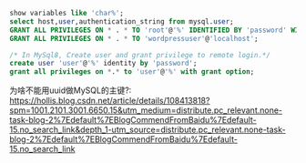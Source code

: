```sql
show variables like 'char%';
select host,user,authentication_string from mysql.user;
GRANT ALL PRIVILEGES ON * . * TO 'root'@'%' IDENTIFIED BY 'password' WITH GRANT OPTION;
GRANT ALL PRIVILEGES ON * . * TO 'wordpressuser'@'localhost';
```


```sql
/* In MySql8, Create user and grant privilege to remote login.*/
create user 'user'@'%' identity by 'password';
grant all privileges on *.* to 'user'@'%' with grant option;

```

为啥不能用uuid做MySQL的主键?: https://hollis.blog.csdn.net/article/details/108413818?spm=1001.2101.3001.6650.15&utm_medium=distribute.pc_relevant.none-task-blog-2%7Edefault%7EBlogCommendFromBaidu%7Edefault-15.no_search_link&depth_1-utm_source=distribute.pc_relevant.none-task-blog-2%7Edefault%7EBlogCommendFromBaidu%7Edefault-15.no_search_link